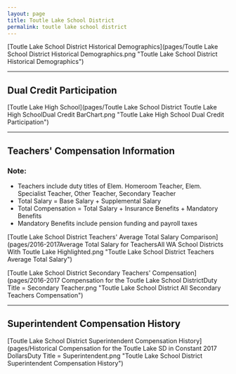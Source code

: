 ```yaml
---
layout: page
title: Toutle Lake School District
permalink: toutle lake school district
---
```



[Toutle Lake School District Historical Demographics](pages/Toutle Lake School District Historical Demographics.png "Toutle Lake School District Historical Demographics")

___

## Dual Credit Participation

[Toutle Lake High School](pages/Toutle Lake School District Toutle Lake High SchoolDual Credit BarChart.png "Toutle Lake High School Dual Credit Participation")


___

## Teachers' Compensation Information
### Note:
- Teachers include duty titles of Elem. Homeroom Teacher, Elem. Specialist Teacher, Other Teacher, Secondary Teacher
- Total Salary = Base Salary + Supplemental Salary
- Total Compensation = Total Salary + Insurance Benefits + Mandatory Benefits
- Mandatory Benefits include pension funding and payroll taxes

[Toutle Lake School District Teachers' Average Total Salary Comparison](pages/2016-2017Average Total Salary for TeachersAll WA School Districts With Toutle Lake Highlighted.png "Toutle Lake School District Teachers Average Total Salary")

[Toutle Lake School District Secondary Teachers' Compensation](pages/2016-2017 Compensation for the Toutle Lake School DistrictDuty Title = Secondary Teacher.png "Toutle Lake School District All Secondary Teachers Compensation")


___

## Superintendent Compensation History

[Toutle Lake School District Superintendent Compensation History](pages/Historical Compensation for the Toutle Lake SD in Constant 2017 DollarsDuty Title = Superintendent.png "Toutle Lake School District Superintendent Compensation History")

